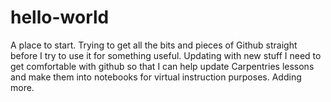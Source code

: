 # hello-world
A place to start.
Trying to get all the bits and pieces of Github straight before I try to use it for something useful.
	Updating with new stuff
I need to get comfortable with github so that I can help update Carpentries lessons and make them into notebooks for virtual instruction purposes.
Adding more.

